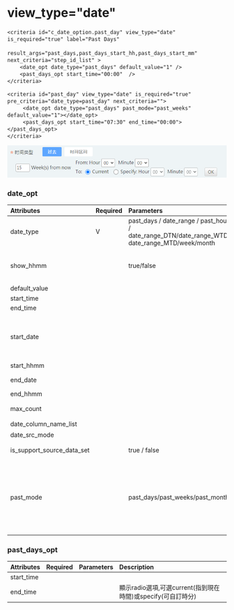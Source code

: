 # view\_type="date"

```markup
<criteria id="c_date_option.past_day" view_type="date" is_required="true" label="Past Days" 
			result_args="past_days,past_days_start_hh,past_days_start_mm"  next_criteria="step_id_list" >
	<date_opt date_type="past_days" default_value="1" />
	<past_days_opt start_time="00:00"  />			
</criteria>
```

```markup
<criteria id="past_day" view_type="date" is_required="true" pre_criteria="date_type=past_day" next_criteria="">
     <date_opt date_type="past_days" past_mode="past_weeks" default_value="1"></date_opt>
     <past_days_opt start_time="07:30" end_time="00:00"></past_days_opt>
</criteria>
```

![past\_days&#x5B9A;&#x7FA9;past\_mode&#x65B9;&#x5F0F;](../../.gitbook/assets/1124-1.png)

### date\_opt

| Attributes | Required | Parameters | Description |
| :--- | :--- | :--- | :--- |
| date\_type | V | past\_days / date\_range / past\_hours / date\_range\_DTN/date\_range\_WTD/ date\_range\_MTD/week/month | 判斷 user 所選的 date\_type為何 |
| show\_hhmm |  | true/false | 預設false, 當date\_type='week' or 'month', 控制是否要讓user設定時分 |
| default\_value |  |  |  |
| start\_time |  |  |  |
| end\_time |  |  |  |
| start\_date |  |  | DTN start\_date 一定是 today ;          WTD  start\_date  : monday \|\| tuesday \|\| wednesday;                                            MTD  start\_date : 1\_of\_month  \|\| 2\_of\_month ...... |
| start\_hhmm |  |  |  |
| end\_date |  |  | DTN end\_date一定是today |
| end\_hhmm |  |  |  |
| max\_count |  |  | 選取天數的最大值 \(單位 : 天\) |
| date\_column\_name\_list |  |  | 需要處理的欄位 |
| date\_src\_mode |  |  | 處理日期模式 |
| is\_support\_source\_data\_set |  | true / false | 預設false , 只有在ET Mode 能使用 |
| past\_mode |  | past\_days/past\_weeks/past\_months | 使用方式: 1.data\_type='past\_days' 2.設定past\_mode='past\_days' or 'past\_weeks' or 'past\_months',畫面分別顯示Day\(s\)/Week\(s\)/Month\(s\) from now |

### past\_days\_opt 

| Attributes | Required | Parameters | Description |
| :--- | :--- | :--- | :--- |
| start\_time |  |  |  |
| end\_time |  |  | 顯示radio選項,可選current\(指到現在時間\)或specify\(可自訂時分\) |



